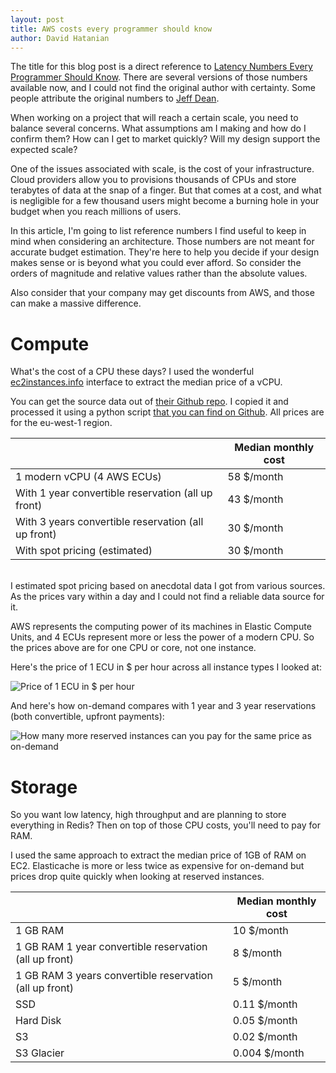 ```yaml
---
layout: post
title: AWS costs every programmer should know
author: David Hatanian
---
```


The title for this blog post is a direct reference to [Latency Numbers Every Programmer Should Know](https://people.eecs.berkeley.edu/~rcs/research/interactive_latency.html). There are several versions of those numbers available now, and I could not find the original author with certainty. Some people attribute the original numbers to [Jeff Dean](https://twitter.com/jeffdean).

When working on a project that will reach a certain scale, you need to balance several concerns. What assumptions am I making and how do I confirm them? How can I get to market quickly? Will my design support the expected scale?

One of the issues associated with scale, is the cost of your infrastructure. Cloud providers allow you to provisions thousands of CPUs and store terabytes of data at the snap of a finger. But that comes at a cost, and what is negligible for a few thousand users might become a burning hole in your budget when you reach millions of users.

In this article, I'm going to list reference numbers I find useful to keep in mind when considering an architecture. Those numbers are not meant for accurate budget estimation. They're here to help you decide if your design makes sense or is beyond what you could ever afford. So consider the orders of magnitude and relative values rather than the absolute values.

Also consider that your company may get discounts from AWS, and those can make a massive difference.

# Compute #

What's the cost of a CPU these days? I used the wonderful [ec2instances.info](https://www.ec2instances.info/) interface to extract the median price of a vCPU.

You can get the source data out of [their Github repo](https://github.com/powdahound/ec2instances.info/blob/master/www/instances.json). I copied it and processed it using a python script [that you can find on Github](https://github.com/dhatanian/aws-ec2-costs). All prices are for the eu-west-1 region.

||Median monthly cost|
|---|---|
|1 modern vCPU (4 AWS ECUs)| 58 $/month |
|With 1 year convertible reservation (all up front)| 43 $/month |
|With 3 years convertible reservation (all up front)| 30 $/month |
|With spot pricing (estimated)| 30 $/month |

<br/>
I estimated spot pricing based on anecdotal data I got from various sources. As the prices vary within a day and I could not find a reliable data source for it.

AWS represents the computing power of its machines in Elastic Compute Units, and 4 ECUs represent more or less the power of a modern CPU. So the prices above are for one CPU or core, not one instance.

Here's the price of 1 ECU in $ per hour across all instance types I looked at:

<img src="/assets/{{ page.path | replace:'_posts','posts' }}/ecu-memory-cost.png"
  alt="Price of 1 ECU in $ per hour"
  style="margin:auto; display:block;"
  />

And here's how on-demand compares with 1 year and 3 year reservations (both convertible, upfront payments):

<img src="/assets/{{ page.path | replace:'_posts','posts' }}/ondemand-vs-reserved.png"
  alt="How many more reserved instances can you pay for the same price as on-demand"
  style="margin:auto; display:block;"
  />

# Storage #

So you want low latency, high throughput and are planning to store everything in Redis? Then on top of those CPU costs, you'll need to pay for RAM.

I used the same approach to extract the median price of 1GB of RAM on EC2. Elasticache is more or less twice as expensive for on-demand but prices drop quite quickly when looking at reserved instances.

||Median monthly cost|
|---|---|
|1 GB RAM | 10 $/month |
|1 GB RAM 1 year convertible reservation (all up front)| 8 $/month |
|1 GB RAM 3 years convertible reservation (all up front)| 5 $/month |
|SSD| 0.11 $/month |
|Hard Disk| 0.05 $/month |
|S3| 0.02 $/month |
|S3 Glacier| 0.004 $/month |
